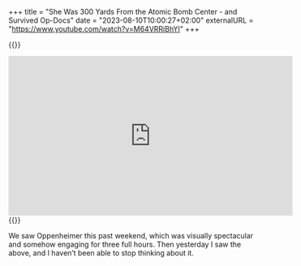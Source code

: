 +++
title = "She Was 300 Yards From the Atomic Bomb Center - and Survived Op-Docs"
date = "2023-08-10T10:00:27+02:00"
externalURL = "https://www.youtube.com/watch?v=M64VRRiBhYI"
+++

{{<raw>}}
<iframe width="560" height="315" src="https://www.youtube-nocookie.com/embed/M64VRRiBhYI" frameborder="0" allow="accelerometer; autoplay; encrypted-media; gyroscope; picture-in-picture" allowfullscreen></iframe>
{{</raw>}}

We saw Oppenheimer this past weekend, which was visually spectacular and somehow engaging for three full hours. Then yesterday I saw the above, and I haven’t been able to stop thinking about it. 